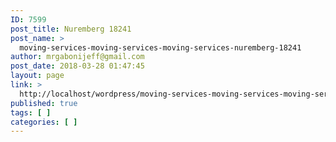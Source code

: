```yaml
---
ID: 7599
post_title: Nuremberg 18241
post_name: >
  moving-services-moving-services-moving-services-nuremberg-18241
author: mrgabonijeff@gmail.com
post_date: 2018-03-28 01:47:45
layout: page
link: >
  http://localhost/wordpress/moving-services-moving-services-moving-services-nuremberg-18241/
published: true
tags: [ ]
categories: [ ]
---
```

